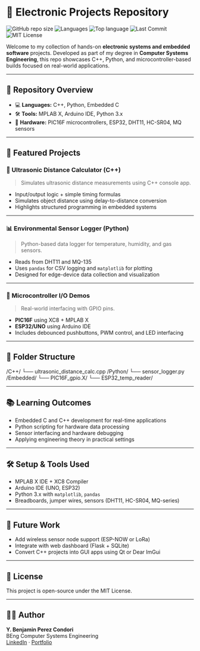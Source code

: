 
# 🔧 Electronic Projects Repository

![GitHub repo size](https://img.shields.io/github/repo-size/yourusername/Electronic-Projects)
![Languages](https://img.shields.io/github/languages/count/yourusername/Electronic-Projects)
![Top language](https://img.shields.io/github/languages/top/yourusername/Electronic-Projects)
![Last Commit](https://img.shields.io/github/last-commit/yourusername/Electronic-Projects)
![MIT License](https://img.shields.io/badge/license-MIT-green)

Welcome to my collection of hands-on **electronic systems and embedded software** projects. Developed as part of my degree in **Computer Systems Engineering**, this repo showcases C++, Python, and microcontroller-based builds focused on real-world applications.

---

## 📂 Repository Overview

- 💻 **Languages:** C++, Python, Embedded C
- 🛠️ **Tools:** MPLAB X, Arduino IDE, Python 3.x
- 🔌 **Hardware:** PIC16F microcontrollers, ESP32, DHT11, HC-SR04, MQ sensors

---

## 🚀 Featured Projects

### 🧮 Ultrasonic Distance Calculator (C++)
> Simulates ultrasonic distance measurements using C++ console app.

- Input/output logic + simple timing formulas
- Simulates object distance using delay-to-distance conversion
- Highlights structured programming in embedded systems

---

### 📊 Environmental Sensor Logger (Python)
> Python-based data logger for temperature, humidity, and gas sensors.

- Reads from DHT11 and MQ-135
- Uses `pandas` for CSV logging and `matplotlib` for plotting
- Designed for edge-device data collection and visualization

---

### 🔌 Microcontroller I/O Demos
> Real-world interfacing with GPIO pins.

- **PIC16F** using XC8 + MPLAB X
- **ESP32/UNO** using Arduino IDE
- Includes debounced pushbuttons, PWM control, and LED interfacing

---

## 📁 Folder Structure

/C++/
  └── ultrasonic_distance_calc.cpp
/Python/
  └── sensor_logger.py
/Embedded/
  └── PIC16F_gpio.X/
  └── ESP32_temp_reader/

---

## 📚 Learning Outcomes

- Embedded C and C++ development for real-time applications
- Python scripting for hardware data processing
- Sensor interfacing and hardware debugging
- Applying engineering theory in practical settings

---

## 🛠️ Setup & Tools Used

- MPLAB X IDE + XC8 Compiler
- Arduino IDE (UNO, ESP32)
- Python 3.x with `matplotlib`, `pandas`
- Breadboards, jumper wires, sensors (DHT11, HC-SR04, MQ-series)

---

## 🧠 Future Work

- Add wireless sensor node support (ESP-NOW or LoRa)
- Integrate with web dashboard (Flask + SQLite)
- Convert C++ projects into GUI apps using Qt or Dear ImGui

---

## 📜 License

This project is open-source under the MIT License.

---

## 🙋‍♂️ Author

**Y. Benjamin Perez Condori**  
BEng Computer Systems Engineering  
[LinkedIn](https://www.linkedin.com/in/ybenjaminpc) · [Portfolio](https://ybenpc.com)

